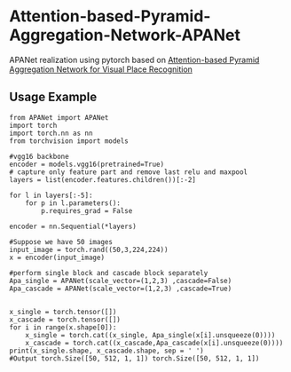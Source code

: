 # Attention-based-Pyramid-Aggregation-Network-APANet
APANet realization using pytorch based on [Attention-based Pyramid Aggregation Network for Visual Place Recognition](https://arxiv.org/abs/1808.00288)


## Usage Example

```
from APANet import APANet
import torch
import torch.nn as nn
from torchvision import models

#vgg16 backbone
encoder = models.vgg16(pretrained=True)
# capture only feature part and remove last relu and maxpool
layers = list(encoder.features.children())[:-2]

for l in layers[:-5]: 
    for p in l.parameters():
        p.requires_grad = False

encoder = nn.Sequential(*layers)

#Suppose we have 50 images
input_image = torch.rand((50,3,224,224))
x = encoder(input_image)

#perform single block and cascade block separately
Apa_single = APANet(scale_vector=(1,2,3) ,cascade=False)
Apa_cascade = APANet(scale_vector=(1,2,3) ,cascade=True)


x_single = torch.tensor([])
x_cascade = torch.tensor([])
for i in range(x.shape[0]):
    x_single = torch.cat((x_single, Apa_single(x[i].unsqueeze(0))))
    x_cascade = torch.cat((x_cascade,Apa_cascade(x[i].unsqueeze(0))))
print(x_single.shape, x_cascade.shape, sep = ' ')
#Output torch.Size([50, 512, 1, 1]) torch.Size([50, 512, 1, 1])
```
